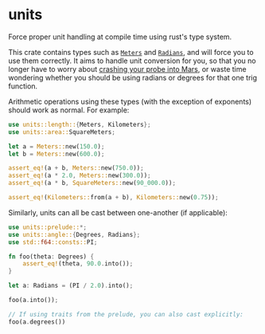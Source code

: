 # units

Force proper unit handling at compile time using rust's type system.

This crate contains types such as [`Meters`] and
[`Radians`], and will force you to use them correctly. It
aims to handle unit conversion for you, so that you no longer have to worry
about [crashing your probe into
Mars](https://en.wikipedia.org/wiki/Mars_Climate_Orbiter#Cause_of_failure), or
waste time wondering whether you should be using radians or degrees for that one
trig function.

Arithmetic operations using these types (with the exception of exponents) should
work as normal. For example:

```rust
use units::length::{Meters, Kilometers};
use units::area::SquareMeters;

let a = Meters::new(150.0);
let b = Meters::new(600.0);

assert_eq!(a + b, Meters::new(750.0));
assert_eq!(a * 2.0, Meters::new(300.0));
assert_eq!(a * b, SquareMeters::new(90_000.0));

assert_eq!(Kilometers::from(a + b), Kilometers::new(0.75));
```

Similarly, units can all be cast between one-another (if applicable):

```rust
use units::prelude::*;
use units::angle::{Degrees, Radians};
use std::f64::consts::PI;

fn foo(theta: Degrees) {
    assert_eq!(theta, 90.0.into());
}

let a: Radians = (PI / 2.0).into();

foo(a.into());

// If using traits from the prelude, you can also cast explicitly:
foo(a.degrees())
```

[`Meters`]: crate::length::Meters
[`Radians`]: crate::angle::Radians
